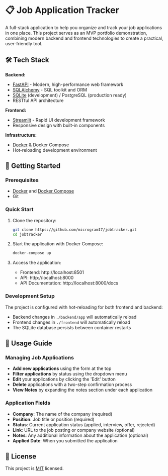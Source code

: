 # 📋 Job Application Tracker

A full-stack application to help you organize and track your job applications in one place. This project serves as an MVP portfolio demonstration, combining modern backend and frontend technologies to create a practical, user-friendly tool.

## 🛠️ Tech Stack

**Backend:**
- [FastAPI](https://fastapi.tiangolo.com/) - Modern, high-performance web framework
- [SQLAlchemy](https://www.sqlalchemy.org/) - SQL toolkit and ORM
- [SQLite](https://www.sqlite.org/) (development) / PostgreSQL (production ready)
- RESTful API architecture

**Frontend:**
- [Streamlit](https://streamlit.io/) - Rapid UI development framework
- Responsive design with built-in components

**Infrastructure:**
- [Docker](https://www.docker.com/) & Docker Compose
- Hot-reloading development environment

## 🚀 Getting Started

### Prerequisites

- [Docker](https://docs.docker.com/get-docker/) and [Docker Compose](https://docs.docker.com/compose/install/)
- Git

### Quick Start

1. Clone the repository:
   ```bash
   git clone https://github.com/microgram17/jobtracker.git
   cd jobtracker
   ```

2. Start the application with Docker Compose:
   ```bash
   docker-compose up
   ```

3. Access the application:
   - Frontend: http://localhost:8501
   - API: http://localhost:8000
   - API Documentation: http://localhost:8000/docs

### Development Setup

The project is configured with hot-reloading for both frontend and backend:

- Backend changes in `./backend/app` will automatically reload
- Frontend changes in `./frontend` will automatically reload
- The SQLite database persists between container restarts

## 📝 Usage Guide

### Managing Job Applications

- **Add new applications** using the form at the top
- **Filter applications** by status using the dropdown menu
- **Edit** your applications by clicking the 'Edit' button
- **Delete** applications with a two-step confirmation process
- **View Notes** by expanding the notes section under each application

### Application Fields

- **Company**: The name of the company (required)
- **Position**: Job title or position (required)
- **Status**: Current application status (applied, interview, offer, rejected)
- **Link**: URL to the job posting or company website (optional)
- **Notes**: Any additional information about the application (optional)
- **Applied Date**: When you submitted the application

## 📄 License

This project is [MIT](./LICENSE) licensed.
